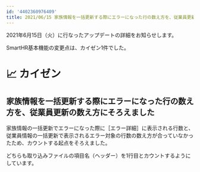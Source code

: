 ```yaml
---
id: '4402360976409'
title: 2021/06/15 家族情報を一括更新する際にエラーになった行の数え方を、従業員更新の数え方にそろえました
---
```

2021年6月15日（火）に行なったアップデートの詳細をお知らせします。

SmartHR基本機能の変更点は、カイゼン1件でした。

# 📈 カイゼン

## 家族情報を一括更新する際にエラーになった行の数え方を、従業員更新の数え方にそろえました

家族情報の一括更新でエラーになった際に［エラー詳細］に表示される行数と、従業員情報の一括更新で表示されるエラー対象の行数の数え方が合っていなかったため、カウントする起点をそろえました。

どちらも取り込みファイルの項目名（ヘッダー）を1行目とカウントするようにしています。
